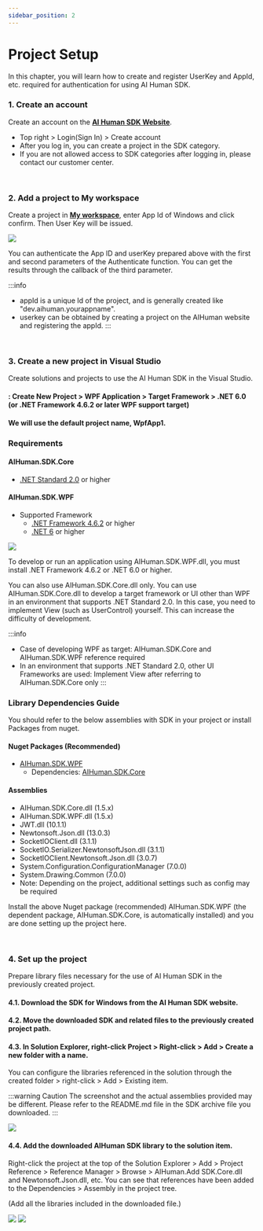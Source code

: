 ```yaml
---
sidebar_position: 2
---
```


# Project Setup

In this chapter, you will learn how to create and register UserKey and AppId, etc. required for authentication for using AI Human SDK.

### 1. Create an account

Create an account on the **[AI Human SDK Website](https://www.aistudios.com/aihuman/)**.

- Top right > Login(Sign In) > Create account
- After you log in, you can create a project in the SDK category.
- If you are not allowed access to SDK categories after logging in, please contact our customer center.


<br/>

### 2. Add a project to My workspace

Create a project in **[My workspace](https://aihuman.aistudios.com/aihuman/sdk)**, enter App Id of Windows and click confirm. Then User Key will be issued.

<img src="/img/aihuman/windows/SDK_WebPage_UserKey.png" />

You can authenticate the App ID and userKey prepared above with the first and second parameters of the Authenticate function. You can get the results through the callback of the third parameter.

:::info

- appId is a unique Id of the project, and is generally created like "dev.aihuman.yourappname".
- userkey can be obtained by creating a project on the AIHuman website and registering the appId.
:::


<br/>

### 3. Create a new project in Visual Studio

Create solutions and projects to use the AI Human SDK in the Visual Studio.

#### : Create New Project > WPF Application > Target Framework > .NET 6.0 (or .NET Framework 4.6.2 or later WPF support target)

#### We will use the default project name, WpfApp1.

### Requirements

#### AIHuman.SDK.Core

- [.NET Standard 2.0](https://learn.microsoft.com/en-us/dotnet/standard/net-standard?tabs=net-standard-2-0) or higher

#### AIHuman.SDK.WPF

- Supported Framework
  - [.NET Framework 4.6.2](https://dotnet.microsoft.com/en-us/download/dotnet-framework/net462) or higher
  - [.NET 6](https://dotnet.microsoft.com/en-us/download/dotnet/6.0) or higher

<img src="/img/aihuman/windows/projectsetup_frameworks_1.5.x.png" />

To develop or run an application using AIHuman.SDK.WPF.dll, you must install .NET Framework 4.6.2 or .NET 6.0 or higher.

You can also use AIHuman.SDK.Core.dll only. You can use AIHuman.SDK.Core.dll to develop a target framework or UI other than WPF in an environment that supports .NET Standard 2.0. In this case, you need to implement View (such as UserControl) yourself. This can increase the difficulty of development.

:::info

- Case of developing WPF as target: AIHuman.SDK.Core and AIHuman.SDK.WPF reference required
- In an environment that supports .NET Standard 2.0, other UI Frameworks are used: Implement View after referring to AIHuman.SDK.Core only
:::

### Library Dependencies Guide

You should refer to the below assemblies with SDK in your project or install Packages from nuget.

#### Nuget Packages (Recommended)

- [AIHuman.SDK.WPF](https://www.nuget.org/packages/AIHuman.SDK.WPF)
  - Dependencies: [AIHuman.SDK.Core](https://www.nuget.org/packages/AIHuman.SDK.Core/)

#### Assemblies

- AIHuman.SDK.Core.dll (1.5.x)
- AIHuman.SDK.WPF.dll (1.5.x)
- JWT.dll (10.1.1)
- Newtonsoft.Json.dll (13.0.3)
- SocketIOClient.dll (3.1.1)
- SocketIO.Serializer.NewtonsoftJson.dll (3.1.1)
- SocketIOClient.Newtonsoft.Json.dll (3.0.7)
- System.Configuration.ConfigurationManager (7.0.0)
- System.Drawing.Common (7.0.0)
- Note: Depending on the project, additional settings such as config may be required

Install the above Nuget package (recommended) AIHuman.SDK.WPF (the dependent package, AIHuman.SDK.Core, is automatically installed) and you are done setting up the project here.


<br/>

### 4. Set up the project

Prepare library files necessary for the use of AI Human SDK in the previously created project.

#### 4.1. Download the SDK for Windows from the AI Human SDK website.

#### 4.2. Move the downloaded SDK and related files to the previously created project path.

#### 4.3. In Solution Explorer, right-click Project > Right-click > Add > Create a new folder with a name.

You can configure the libraries referenced in the solution through the created folder > right-click > Add > Existing item.

:::warning Caution
The screenshot and the actual assemblies provided may be different. Please refer to the README.md file in the SDK archive file you downloaded.
:::

<img src="/img/aihuman/windows/NewProject_Add_Sdk.png" />

#### 4.4. Add the downloaded AIHuman SDK library to the solution item.

Right-click the project at the top of the Solution Explorer > Add > Project Reference > Reference Manager > Browse > AIHuman.Add SDK.Core.dll and Newtonsoft.Json.dll, etc. You can see that references have been added to the Dependencies > Assembly in the project tree.

(Add all the libraries included in the downloaded file.)

<img src="/img/aihuman/windows/NewProject_Add_Ref.png" />

<img src="/img/aihuman/windows/NewProject_Init.png" />
